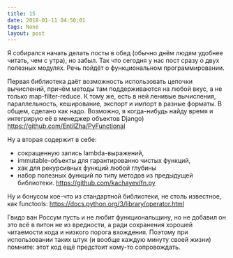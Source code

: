 ```yaml
---
title: 15
date: 2018-01-11 04:50:01
tags: None
layout: post
---
```


Я собирался начать делать посты в обед (обычно днём людям удобнее читать, чем с утра), но забыл. Так что сегодня у нас пост сразу о двух полезных модулях. Речь пойдёт о функциональном программировании.

Первая библиотека даёт возможность использовать цепочки вычислений, причём методы там поддерживаются на любой вкус, а не только map-filter-reduce. К тому же, есть в ней ленивые вычисления, параллельность, кеширование, экспорт и импорт в разные форматы. В общем, сделано как надо. Возможно, я когда-нибудь найду время и интегрирую её в менеджер объектов Django)
<https://github.com/EntilZha/PyFunctional>


Ну а вторая содержит в себе:
* сокращенную запись lambda-выражений,
* immutable-объекты для гарантированно чистых функций,
* хак для рекурсивных функций любой глубины
* набор полезных функций по типу методов из предыдущей библиотеки.
<https://github.com/kachayev/fn.py>

Ну и бонусом кое-что из стандартной библиотеки, не столь известное, как functools:
<https://docs.python.org/3/library/operator.html>

Гвидо ван Россум пусть и не любит функциональщину, но не добавил он это всё в питон не из вредности, а ради сохранения хорошей читаемости кода и низкого порога вхождения. Поэтому при использовании таких штук (и вообще каждую минуту своей жизни) помните: этот код ещё предстоит кому-то сопровождать.

